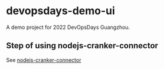 # devopsdays-demo-ui

A demo project for 2022 DevOpsDays Guangzhou.

## Step of using nodejs-cranker-connector

See [nodejs-cranker-connector](https://github.com/jaylu/nodejs-cranker-connector)